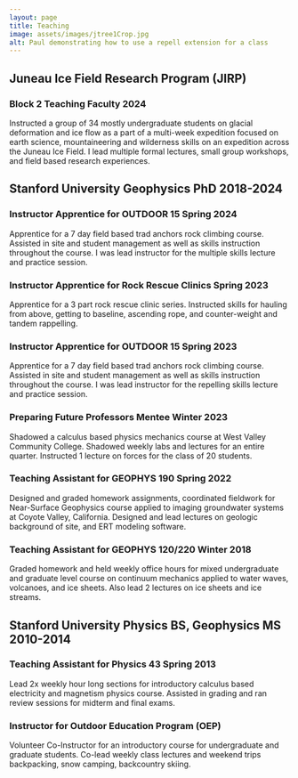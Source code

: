 ```yaml
---
layout: page
title: Teaching
image: assets/images/jtree1Crop.jpg
alt: Paul demonstrating how to use a repell extension for a class
---
```


## Juneau Ice Field Research Program (JIRP)
### Block 2 Teaching Faculty 2024
Instructed a group of 34 mostly undergraduate students on glacial deformation and ice flow as a part of a multi-week expedition focused on earth science, mountaineering and wilderness skills on an expedition across the Juneau Ice Field. I lead multiple formal lectures, small group workshops, and field based research experiences. 

## Stanford University Geophysics PhD 2018-2024

### Instructor Apprentice for OUTDOOR 15 Spring 2024
Apprentice for a 7 day field based trad anchors rock climbing course. Assisted in site and student management as well as skills instruction throughout the course. I was lead instructor for the multiple skills lecture and practice session. 

### Instructor Apprentice for Rock Rescue Clinics Spring 2023
Apprentice for a 3 part rock rescue clinic series. Instructed skills for hauling from above, getting to baseline, ascending rope, and counter-weight and tandem rappelling. 

### Instructor Apprentice for OUTDOOR 15 Spring 2023
Apprentice for a 7 day field based trad anchors rock climbing course. Assisted in site and student management as well as skills instruction throughout the course. I was lead instructor for the repelling skills lecture and practice session. 

### Preparing Future Professors Mentee Winter 2023
Shadowed a calculus based physics mechanics course at West Valley Community College. Shadowed weekly labs and lectures for an entire quarter. Instructed 1 lecture on forces for the class of 20 students.

### Teaching Assistant for GEOPHYS 190 Spring 2022
Designed and graded homework assignments, coordinated fieldwork for Near-Surface Geophysics course applied to imaging groundwater systems at Coyote Valley, California. Designed and lead lectures on geologic background of site, and ERT modeling software. 

### Teaching Assistant for GEOPHYS 120/220 Winter 2018
Graded homework and held weekly office hours for mixed undergraduate and graduate level course on continuum mechanics applied to water waves, volcanoes, and ice sheets. Also lead 2 lectures on ice sheets and ice streams. 

## Stanford University Physics BS, Geophysics MS 2010-2014 

### Teaching Assistant for Physics 43 Spring 2013
Lead 2x weekly hour long sections for introductory calculus based electricity and magnetism physics course. Assisted in grading and ran review sessions for midterm and final exams.

### Instructor for Outdoor Education Program (OEP)
Volunteer Co-Instructor for an introductory course for undergraduate and graduate students. Co-lead weekly class lectures and weekend trips backpacking, snow camping, backcountry skiing. 